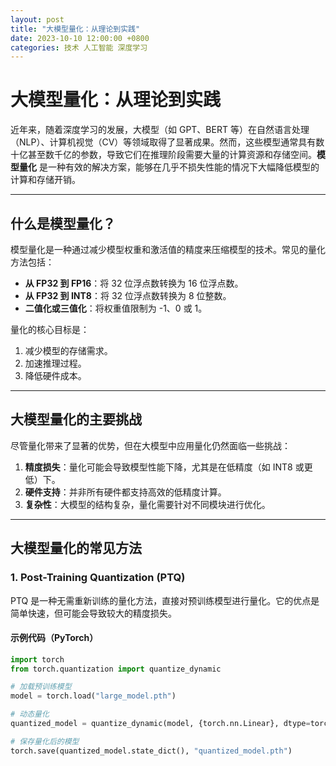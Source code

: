 ```yaml
---
layout: post
title: "大模型量化：从理论到实践"
date: 2023-10-10 12:00:00 +0800
categories: 技术 人工智能 深度学习
---
```


# 大模型量化：从理论到实践

近年来，随着深度学习的发展，大模型（如 GPT、BERT 等）在自然语言处理（NLP）、计算机视觉（CV）等领域取得了显著成果。然而，这些模型通常具有数十亿甚至数千亿的参数，导致它们在推理阶段需要大量的计算资源和存储空间。**模型量化** 是一种有效的解决方案，能够在几乎不损失性能的情况下大幅降低模型的计算和存储开销。

---

## 什么是模型量化？

模型量化是一种通过减少模型权重和激活值的精度来压缩模型的技术。常见的量化方法包括：
- **从 FP32 到 FP16**：将 32 位浮点数转换为 16 位浮点数。
- **从 FP32 到 INT8**：将 32 位浮点数转换为 8 位整数。
- **二值化或三值化**：将权重值限制为 -1、0 或 1。

量化的核心目标是：
1. 减少模型的存储需求。
2. 加速推理过程。
3. 降低硬件成本。

---

## 大模型量化的主要挑战

尽管量化带来了显著的优势，但在大模型中应用量化仍然面临一些挑战：
1. **精度损失**：量化可能会导致模型性能下降，尤其是在低精度（如 INT8 或更低）下。
2. **硬件支持**：并非所有硬件都支持高效的低精度计算。
3. **复杂性**：大模型的结构复杂，量化需要针对不同模块进行优化。

---

## 大模型量化的常见方法

### 1. Post-Training Quantization (PTQ)
PTQ 是一种无需重新训练的量化方法，直接对预训练模型进行量化。它的优点是简单快速，但可能会导致较大的精度损失。

#### 示例代码（PyTorch）
```python
import torch
from torch.quantization import quantize_dynamic

# 加载预训练模型
model = torch.load("large_model.pth")

# 动态量化
quantized_model = quantize_dynamic(model, {torch.nn.Linear}, dtype=torch.qint8)

# 保存量化后的模型
torch.save(quantized_model.state_dict(), "quantized_model.pth")
